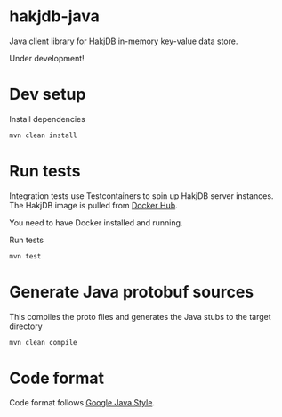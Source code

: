 # hakjdb-java
Java client library for [HakjDB](https://github.com/hollowdll/hakjdb) in-memory key-value data store.

Under development!

# Dev setup

Install dependencies
```sh
mvn clean install
```

# Run tests

Integration tests use Testcontainers to spin up HakjDB server instances.
The HakjDB image is pulled from [Docker Hub](https://hub.docker.com/r/hakj/hakjdb).

You need to have Docker installed and running.

Run tests

```sh
mvn test
```

# Generate Java protobuf sources

This compiles the proto files and generates the Java stubs to the target directory
```sh
mvn clean compile
```

# Code format

Code format follows [Google Java Style](https://github.com/google/google-java-format/tree/master).